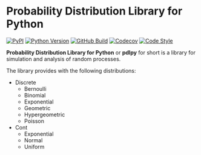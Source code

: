 # Probability Distribution Library for Python

[![PyPI](https://img.shields.io/pypi/v/pdlpy)](https://pypi.org/project/pdlpy)
[![Python Version](https://img.shields.io/pypi/pyversions/pdlpy)](https://python.org)
[![GitHub Build](https://img.shields.io/github/workflow/status/andrebienemann/pdlpy/CI)](https://github.com/andrebienemann/pdlpy/actions/workflows/ci.yml)
[![Codecov](https://img.shields.io/codecov/c/github/andrebienemann/pdlpy)](https://app.codecov.io/gh/andrebienemann/pdlpy)
[![Code Style](https://img.shields.io/badge/code%20style-black-000000.svg)](https://github.com/psf/black)

**Probability Distribution Library for Python** or **pdlpy** for short is a library for simulation and analysis of random processes.

The library provides with the following distributions:
 - Discrete
   - Bernoulli
   - Binomial
   - Exponential
   - Geometric
   - Hypergeometric
   - Poisson
 - Cont
   - Exponential
   - Normal
   - Uniform
